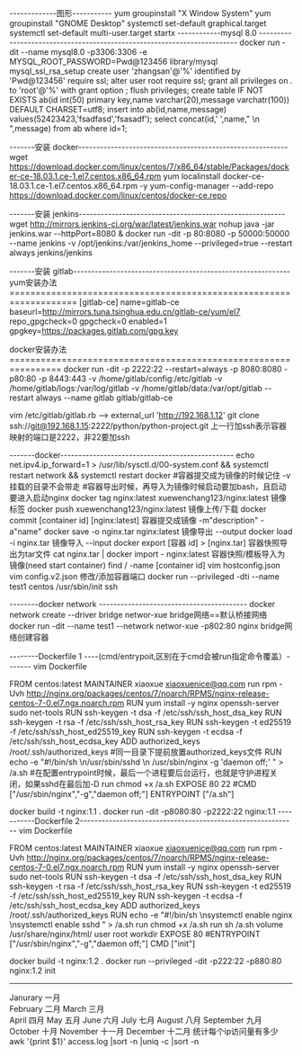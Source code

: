 -------------图形-----------
yum groupinstall "X Window System"
yum groupinstall "GNOME Desktop"
systemctl set-default graphical.target 
systemctl set-default multi-user.target
startx
------------mysql 8.0 ------------------------------------------------------------------------
docker run -dit --name mysql8.0  -p3306:3306 -e MYSQL_ROOT_PASSWORD=Pwd@123456 library/mysql
mysql_ssl_rsa_setup 
create user 'zhangsan'@'%' identified by 'Pwd@123456' require ssl;
alter user root require ssl;
grant all privileges on *.* to 'root'@'%' with grant option ;
flush privileges;
create table IF NOT EXISTS ab(id int(50) primary key,name varchar(20),message varchatr(100)) DEFAULT CHARSET=utf8;
insert into ab(id,name,message) values(52423423,'fsadfasd','fsasadf');
select concat(id,'   ',name,"  \n ",message)  from ab where id=1;

-------安装 docker----------------------------------------------------------
wget https://download.docker.com/linux/centos/7/x86_64/stable/Packages/docker-ce-18.03.1.ce-1.el7.centos.x86_64.rpm
yum localinstall docker-ce-18.03.1.ce-1.el7.centos.x86_64.rpm -y 
yum-config-manager --add-repo https://download.docker.com/linux/centos/docker-ce.repo 

-------安装 jenkins---------------------------------------------------------
 wget http://mirrors.jenkins-ci.org/war/latest/jenkins.war
nohup java -jar jenkins.war --httpPort=8080 &
docker run -dit -p 80:8080 -p 50000:50000 --name jenkins -v /opt/jenkins:/var/jenkins_home --privileged=true  --restart always jenkins/jenkins

-------安装 gitlab------------------------------------------------------------
yum安装办法===================================================================
[gitlab-ce]
name=gitlab-ce
baseurl=http://mirrors.tuna.tsinghua.edu.cn/gitlab-ce/yum/el7
repo_gpgcheck=0
gpgcheck=0
enabled=1
gpgkey=https://packages.gitlab.com/gpg.key

docker安装办法================================================================
docker run -dit -p 2222:22 --restart=always -p 8080:8080 -p80:80 -p 8443:443 -v /home/gitlab/config:/etc/gitlab -v /home/gitlab/logs:/var/log/gitlab -v /home/gitlab/data:/var/opt/gitlab --restart always --name gitlab gitlab/gitlab-ce

vim /etc/gitlab/gitlab.rb --> external_url 'http://192.168.1.12'
git clone ssh://git@192.168.1.15:2222/python/python-project.git
上一行加ssh表示容器映射的端口是2222，非22要加ssh

-------docker------------------------------------------------
echo  	net.ipv4.ip_forward=1 > /usr/lib/sysctl.d/00-system.conf && systemctl restart network && systemctl restart docker 
#容器提交成为镜像的时候记住 -v 挂载的目录不会带走
#容器导出时候，再导入为镜像时候启动要加bash，且启动要进入启动nginx
docker tag nginx:latest  xuewenchang123/nginx:latest	镜像标签
docker push xuewenchang123/nginx:latest			镜像上传/下载
docker commit   [container id] [nginx:latest]		容器提交成镜像 -m"description" -a"name"
docker save -o nginx.tar nginx:latest			镜像导出 --output
docker load -i nginx.tar				镜像导入 --input
docker export [容器 id] > [nginx.tar]			容器快照导出为tar文件
cat nginx.tar | docker import - nginx:latest		容器快照/模板导入为镜像(need start container)
find / -name [container id]  vim hostconfig.json  vim config.v2.json		修改/添加容器端口
docker run --privileged -dti --name test1  centos /usr/sbin/init			ssh

--------docker network -----------------------------------------
docker network create --driver  bridge networ-xue			bridge网络==默认桥接网络
docker run -dit --name test1 --network networ-xue  -p802:80 nginx	bridge网络创建容器

--------Dockerfile 1 ----(cmd/entrypoit,区别在于cmd会被run指定命令覆盖）-------
vim Dockerfile 

FROM centos:latest
MAINTAINER xiaoxue xiaoxuenice@qq.com
run  rpm -Uvh http://nginx.org/packages/centos/7/noarch/RPMS/nginx-release-centos-7-0.el7.ngx.noarch.rpm
RUN yum install -y nginx openssh-server sudo net-tools
RUN ssh-keygen -t dsa -f /etc/ssh/ssh_host_dsa_key
RUN ssh-keygen -t rsa -f /etc/ssh/ssh_host_rsa_key
RUN ssh-keygen -t ed25519 -f /etc/ssh/ssh_host_ed25519_key
RUN ssh-keygen -t ecdsa -f /etc/ssh/ssh_host_ecdsa_key
ADD authorized_keys /root/.ssh/authorized_keys
#同一目录下提前放置authorized_keys文件
RUN echo -e "#!/bin/sh \n/usr/sbin/sshd \n /usr/sbin/nginx -g 'daemon off;' " > /a.sh
#在配置entrypoint时候，最后一个进程要后台运行，也就是守护进程关闭，如果sshd在最后加-D
run chmod +x /a.sh
EXPOSE  80 22
#CMD ["/usr/sbin/nginx","-g","daemon off;"]
ENTRYPOINT ["/a.sh"]

docker build -t nginx:1.1 .
docker run -dit -p8080:80 -p2222:22 nginx:1.1
-----------Dockerfile 2------------------------------------------------------------
vim Dockerfile

FROM centos:latest
MAINTAINER xiaoxue xiaoxuenice@qq.com
run  rpm -Uvh http://nginx.org/packages/centos/7/noarch/RPMS/nginx-release-centos-7-0.el7.ngx.noarch.rpm
RUN yum install -y nginx openssh-server sudo net-tools
RUN ssh-keygen -t dsa -f /etc/ssh/ssh_host_dsa_key
RUN ssh-keygen -t rsa -f /etc/ssh/ssh_host_rsa_key
RUN ssh-keygen -t ed25519 -f /etc/ssh/ssh_host_ed25519_key
RUN ssh-keygen -t ecdsa -f /etc/ssh/ssh_host_ecdsa_key
ADD authorized_keys /root/.ssh/authorized_keys
RUN echo -e "#!/bin/sh  \nsystemctl enable nginx \nsystemctl enable sshd  " > /a.sh
run chmod +x /a.sh
run sh /a.sh
volume /usr/share/nginx/html/
user root
workdir
EXPOSE  80
#ENTRYPOINT ["/usr/sbin/nginx","-g","daemon off;"]
CMD ["init"]

docker build -t nginx:1.2 .
docker run --privileged -dit -p222:22 -p880:80 nginx:1.2 init

--------------------------------------------------------------------------------------------
Janurary 一月					
February 二月
March 三月          
April 四月
May 五月
June 六月
July 七月
August 八月
September 九月
October 十月
November 十一月
December 十二月
统计每个ip访问量有多少     awk '{print $1}' access.log |sort -n |uniq -c |sort -n

